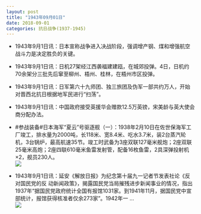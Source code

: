 ```yaml
---
layout: post
title: "1943年09月01日"
date: 2018-09-01
categories: 抗日战争(1937-1945)
---
```


<meta name="referrer" content="no-referrer" />

- 1943年9月1日讯：日本宣称战争进入决战阶段，强调增产钢、煤和增强航空战斗力是决定胜负的关键。 

- 1943年9月1日讯：日机27架经江西袭福建建瓯，在城郊投弹。4日，日机约70余架分三批先后窜至柳州、梧州、桂林，在梧州市区投弹。 

- 1943年9月1日讯：日军第六十九师团、独三旅团及伪军一部共约万人，开始对晋西北抗日根据地军民进行“扫荡”。 

- 1943年9月1日讯：中国政府接受英援华会赠款12.5万英镑，宋美龄与英大使会商分配办法。 

- #参战装备#日本海军“夏云”号驱逐舰（一）：1938年2月10日在佐世保海军工厂竣工，排水量为2000吨，长118米、宽8.4米、吃水3.7米，装2台蒸汽轮机，3台锅炉，最高航速35节。竣工时武备为3座双联127毫米舰炮；2座双联25毫米高炮；2座四联610毫米鱼雷发射管，配备16枚鱼雷，2具深弹投射机×2，舰员230人。 <br/><img src="https://wx2.sinaimg.cn/large/aca367d8ly1futt65263ej20dc07mmy7.jpg" />

- 1943年9月1日讯：延安《解放日报》为纪念第十届九一记者节发表社论《反对国民党的反 动新闻政策》，揭露国民党当局摧残进步新闻事业的情况，指出1937年“据国民党政府统计全国有报馆1031家。到1941年11月，据国民党中宣部统计，报馆获得核准者仅余273家”。1942年一 ... <br/><img src="https://wx2.sinaimg.cn/large/aca367d8ly1futpp2ullvj20c80ayglr.jpg" />

